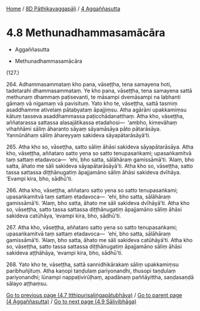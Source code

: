 
[Home](/) / [8D Pāthikavaggapāḷi](../../8D.md) / [4 Aggaññasutta](../4.md)

# 4.8 Methunadhammasamācāra

* Aggaññasutta

* Methunadhammasamācāra

(127.)

264\. Adhammasammataṃ kho pana, vāseṭṭha, tena samayena hoti, tadetarahi dhammasammataṃ. Ye kho pana, vāseṭṭha, tena samayena sattā methunaṃ dhammaṃ paṭisevanti, te māsampi dvemāsampi na labhanti gāmaṃ vā nigamaṃ vā pavisituṃ. Yato kho te, vāseṭṭha, sattā tasmiṃ asaddhamme ativelaṃ pātabyataṃ āpajjiṃsu. Atha agārāni upakkamiṃsu kātuṃ tasseva asaddhammassa paṭicchādanatthaṃ. Atha kho, vāseṭṭha, aññatarassa sattassa alasajātikassa etadahosi—  ‘ambho, kimevāhaṃ vihaññāmi sāliṃ āharanto sāyaṃ sāyamāsāya pāto pātarāsāya. Yannūnāhaṃ sāliṃ āhareyyaṃ sakideva sāyapātarāsāyā’ti.

265\. Atha kho so, vāseṭṭha, satto sāliṃ āhāsi sakideva sāyapātarāsāya. Atha kho, vāseṭṭha, aññataro satto yena so satto tenupasaṅkami; upasaṅkamitvā taṃ sattaṃ etadavoca—  ‘ehi, bho satta, sālāhāraṃ gamissāmā’ti. ‘Alaṃ, bho satta, āhato me sāli sakideva sāyapātarāsāyā’ti. Atha kho so, vāseṭṭha, satto tassa sattassa diṭṭhānugatiṃ āpajjamāno sāliṃ āhāsi sakideva dvīhāya. ‘Evampi kira, bho, sādhū’ti.

266\. Atha kho, vāseṭṭha, aññataro satto yena so satto tenupasaṅkami; upasaṅkamitvā taṃ sattaṃ etadavoca—  ‘ehi, bho satta, sālāhāraṃ gamissāmā’ti. ‘Alaṃ, bho satta, āhato me sāli sakideva dvīhāyā’ti. Atha kho so, vāseṭṭha, satto tassa sattassa diṭṭhānugatiṃ āpajjamāno sāliṃ āhāsi sakideva catūhāya, ‘evampi kira, bho, sādhū’ti.

267\. Atha kho, vāseṭṭha, aññataro satto yena so satto tenupasaṅkami; upasaṅkamitvā taṃ sattaṃ etadavoca—  ‘ehi, bho satta, sālāhāraṃ gamissāmā’ti. ‘Alaṃ, bho satta, āhato me sāli sakideva catūhāyā’ti. Atha kho so, vāseṭṭha, satto tassa sattassa diṭṭhānugatiṃ āpajjamāno sāliṃ āhāsi sakideva aṭṭhāhāya, ‘evampi kira, bho, sādhū’ti.

268\. Yato kho te, vāseṭṭha, sattā sannidhikārakaṃ sāliṃ upakkamiṃsu paribhuñjituṃ. Atha kaṇopi taṇḍulaṃ pariyonandhi, thusopi taṇḍulaṃ pariyonandhi; lūnampi nappaṭivirūḷhaṃ, apadānaṃ paññāyittha, saṇḍasaṇḍā sālayo aṭṭhaṃsu.

[Go to previous page (4.7 Itthipurisaliṅgapātubhāva)](4.7.md) / [Go to parent page (4 Aggaññasutta)](../4.md) / [Go to next page (4.9 Sālivibhāga)](4.9.md)


